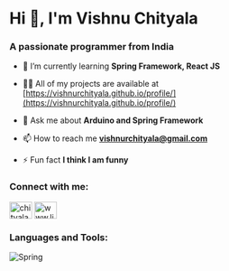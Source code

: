 <h1 align="">Hi 👋, I'm Vishnu Chityala</h1>
<h3 align="">A passionate programmer from India</h3>

- 🌱 I’m currently learning **Spring Framework, React JS**

- 👨‍💻 All of my projects are available at [https://vishnurchityala.github.io/profile/](https://vishnurchityala.github.io/profile/)

- 💬 Ask me about **Arduino and Spring Framework**

- 📫 How to reach me **vishnurchityala@gmail.com**

- ⚡ Fun fact **I think I am funny**

<h3 align="left">Connect with me:</h3>
<p align="left">
<a href="https://twitter.com/chityalavishnu" target="blank"><img align="center" src="https://raw.githubusercontent.com/rahuldkjain/github-profile-readme-generator/master/src/images/icons/Social/twitter.svg" alt="chityalavishnu" height="30" width="40" /></a>
<a href="https://linkedin.com/in/vishnuchityala" target="blank"><img align="center" src="https://raw.githubusercontent.com/rahuldkjain/github-profile-readme-generator/master/src/images/icons/Social/linked-in-alt.svg" alt="www.linkedin.com/in/vishnuchityala" height="30" width="40" /></a>
</p>

<h3 align="left">Languages and Tools:</h3>

<img>![Spring](https://raw.githubusercontent.com/username/repository_name/branch/path/to/image.png)</img>
